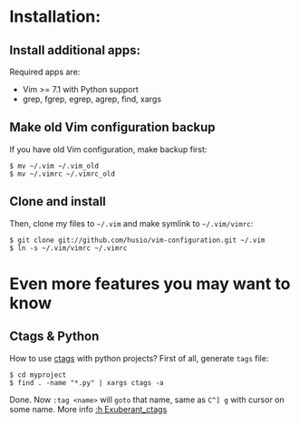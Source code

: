 
Installation:
=============

Install additional apps:
-----------------------

Required apps are:

* Vim >= 7.1 with Python support
* grep, fgrep, egrep, agrep, find, xargs


Make old Vim configuration backup
---------------------------------

If you have old Vim configuration, make backup first:

    $ mv ~/.vim ~/.vim_old
    $ mv ~/.vimrc ~/.vimrc_old


Clone and install
-----------------

Then, clone my files to `~/.vim` and make symlink to `~/.vim/vimrc`:

    $ git clone git://github.com/husio/vim-configuration.git ~/.vim
    $ ln -s ~/.vim/vimrc ~/.vimrc



Even more features you may want to know
=======================================

Ctags & Python
--------------

How to use [ctags](http://ctags.sourceforge.net/) with python projects? First
of all, generate `tags` file:

    $ cd myproject
    $ find . -name "*.py" | xargs ctags -a

Done. Now `:tag <name>` will `goto` that name, same as `C^] g` with cursor on
some name. More info [:h Exuberant_ctags](http://vimdoc.sourceforge.net/htmldoc/tagsrch.html#Exuberant_ctags)
